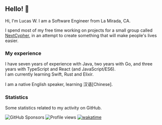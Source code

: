 ## Hello! 👋

<!-- Hi, did you think there would be something secret hiding in the source for this? -->
<!-- There is nothing other than markdown back here. -->

Hi, I'm Lucas W. I am a Software Engineer from La Mirada, CA.  

I spend most of my free time working on projects for a small group called [NextCypher](https://github.com/nextcypher), in an attempt to create something that will make people's lives easier.

### My experience

I have seven years of experience with Java, two years with Go, and three years with TypeScript and React (and JavaScript/ES6).  
I am currently learning Swift, Rust and Elixir.

I am a native English speaker, learning 汉语[Chinese].

### Statistics

Some statistics related to my activity on GitHub.

![GitHub Sponsors](https://img.shields.io/github/sponsors/climb2toptal)
![Profile views](https://komarev.com/ghpvc?username=climb2toptal&color=2155CC&style=flat-square)
[![wakatime](https://wakatime.com/badge/user/796b9400-dd1e-4e14-89bf-58ba2490722f.svg)](https://wakatime.com/@climb2toptal)  


